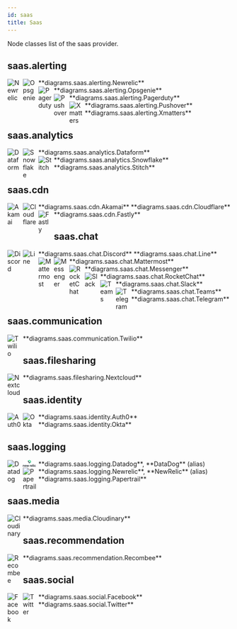```yaml
---
id: saas
title: Saas
---
```


Node classes list of the saas provider.

## saas.alerting


<img width="30" src="/img/resources/saas/alerting/newrelic.png" alt="Newrelic" style="float: left; padding-right: 5px;" >
**diagrams.saas.alerting.Newrelic**

<img width="30" src="/img/resources/saas/alerting/opsgenie.png" alt="Opsgenie" style="float: left; padding-right: 5px;" >
**diagrams.saas.alerting.Opsgenie**

<img width="30" src="/img/resources/saas/alerting/pagerduty.png" alt="Pagerduty" style="float: left; padding-right: 5px;" >
**diagrams.saas.alerting.Pagerduty**

<img width="30" src="/img/resources/saas/alerting/pushover.png" alt="Pushover" style="float: left; padding-right: 5px;" >
**diagrams.saas.alerting.Pushover**

<img width="30" src="/img/resources/saas/alerting/xmatters.png" alt="Xmatters" style="float: left; padding-right: 5px;" >
**diagrams.saas.alerting.Xmatters**

## saas.analytics


<img width="30" src="/img/resources/saas/analytics/dataform.png" alt="Dataform" style="float: left; padding-right: 5px;" >
**diagrams.saas.analytics.Dataform**

<img width="30" src="/img/resources/saas/analytics/snowflake.png" alt="Snowflake" style="float: left; padding-right: 5px;" >
**diagrams.saas.analytics.Snowflake**

<img width="30" src="/img/resources/saas/analytics/stitch.png" alt="Stitch" style="float: left; padding-right: 5px;" >
**diagrams.saas.analytics.Stitch**

## saas.cdn


<img width="30" src="/img/resources/saas/cdn/akamai.png" alt="Akamai" style="float: left; padding-right: 5px;" >
**diagrams.saas.cdn.Akamai**

<img width="30" src="/img/resources/saas/cdn/cloudflare.png" alt="Cloudflare" style="float: left; padding-right: 5px;" >
**diagrams.saas.cdn.Cloudflare**

<img width="30" src="/img/resources/saas/cdn/fastly.png" alt="Fastly" style="float: left; padding-right: 5px;" >
**diagrams.saas.cdn.Fastly**

## saas.chat


<img width="30" src="/img/resources/saas/chat/discord.png" alt="Discord" style="float: left; padding-right: 5px;" >
**diagrams.saas.chat.Discord**

<img width="30" src="/img/resources/saas/chat/line.png" alt="Line" style="float: left; padding-right: 5px;" >
**diagrams.saas.chat.Line**

<img width="30" src="/img/resources/saas/chat/mattermost.png" alt="Mattermost" style="float: left; padding-right: 5px;" >
**diagrams.saas.chat.Mattermost**

<img width="30" src="/img/resources/saas/chat/messenger.png" alt="Messenger" style="float: left; padding-right: 5px;" >
**diagrams.saas.chat.Messenger**

<img width="30" src="/img/resources/saas/chat/rocket-chat.png" alt="RocketChat" style="float: left; padding-right: 5px;" >
**diagrams.saas.chat.RocketChat**

<img width="30" src="/img/resources/saas/chat/slack.png" alt="Slack" style="float: left; padding-right: 5px;" >
**diagrams.saas.chat.Slack**

<img width="30" src="/img/resources/saas/chat/teams.png" alt="Teams" style="float: left; padding-right: 5px;" >
**diagrams.saas.chat.Teams**

<img width="30" src="/img/resources/saas/chat/telegram.png" alt="Telegram" style="float: left; padding-right: 5px;" >
**diagrams.saas.chat.Telegram**

## saas.communication


<img width="30" src="/img/resources/saas/communication/twilio.png" alt="Twilio" style="float: left; padding-right: 5px;" >
**diagrams.saas.communication.Twilio**

## saas.filesharing


<img width="30" src="/img/resources/saas/filesharing/nextcloud.png" alt="Nextcloud" style="float: left; padding-right: 5px;" >
**diagrams.saas.filesharing.Nextcloud**

## saas.identity


<img width="30" src="/img/resources/saas/identity/auth0.png" alt="Auth0" style="float: left; padding-right: 5px;" >
**diagrams.saas.identity.Auth0**

<img width="30" src="/img/resources/saas/identity/okta.png" alt="Okta" style="float: left; padding-right: 5px;" >
**diagrams.saas.identity.Okta**

## saas.logging


<img width="30" src="/img/resources/saas/logging/datadog.png" alt="Datadog" style="float: left; padding-right: 5px;" >
**diagrams.saas.logging.Datadog**, **DataDog** (alias)

<img width="30" src="/img/resources/saas/logging/newrelic.png" alt="Newrelic" style="float: left; padding-right: 5px;" >
**diagrams.saas.logging.Newrelic**, **NewRelic** (alias)

<img width="30" src="/img/resources/saas/logging/papertrail.png" alt="Papertrail" style="float: left; padding-right: 5px;" >
**diagrams.saas.logging.Papertrail**

## saas.media


<img width="30" src="/img/resources/saas/media/cloudinary.png" alt="Cloudinary" style="float: left; padding-right: 5px;" >
**diagrams.saas.media.Cloudinary**

## saas.recommendation


<img width="30" src="/img/resources/saas/recommendation/recombee.png" alt="Recombee" style="float: left; padding-right: 5px;" >
**diagrams.saas.recommendation.Recombee**

## saas.social


<img width="30" src="/img/resources/saas/social/facebook.png" alt="Facebook" style="float: left; padding-right: 5px;" >
**diagrams.saas.social.Facebook**

<img width="30" src="/img/resources/saas/social/twitter.png" alt="Twitter" style="float: left; padding-right: 5px;" >
**diagrams.saas.social.Twitter**
